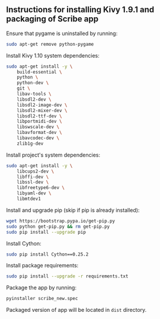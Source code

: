 Instructions for installing Kivy 1.9.1 and packaging of Scribe app
-------------------------------------------------------------------

Ensure that pygame is uninstalled by running:

```bash
sudo apt-get remove python-pygame
```

Install Kivy 1.10 system dependencies:

```bash
sudo apt-get install -y \
    build-essential \
    python \
    python-dev \
    git \
    libav-tools \
    libsdl2-dev \
    libsdl2-image-dev \
    libsdl2-mixer-dev \
    libsdl2-ttf-dev \
    libportmidi-dev \
    libswscale-dev \
    libavformat-dev \
    libavcodec-dev \
    zlib1g-dev
```

Install project's system dependencies:

```bash
sudo apt-get install -y \
    libcups2-dev \
    libffi-dev \
    libssl-dev \
    libfreetype6-dev \
    libyaml-dev \
    libmtdev1
```

Install and upgrade pip (skip if pip is already installed):
```bash
wget https://bootstrap.pypa.io/get-pip.py
sudo python get-pip.py && rm get-pip.py 
sudo pip install --upgrade pip
```

Install Cython:
```bash
sudo pip install Cython==0.25.2
```

Install package requirements:
```bash
sudo pip install --upgrade -r requirements.txt
```

Package the app by running:
```bash
pyinstaller scribe_new.spec
```
Packaged version of app will be located in `dist` directory.
